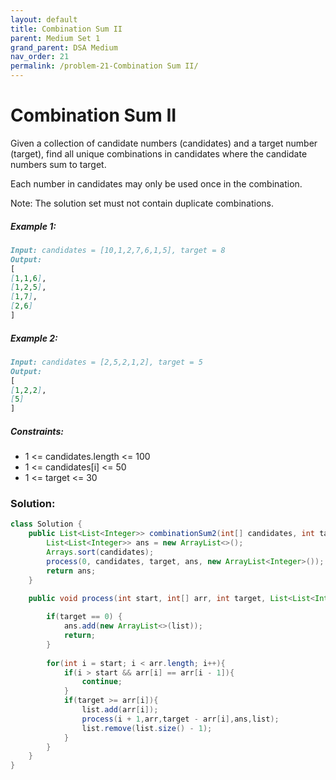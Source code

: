 ```yaml
---
layout: default
title: Combination Sum II
parent: Medium Set 1
grand_parent: DSA Medium
nav_order: 21
permalink: /problem-21-Combination Sum II/
---
```

# Combination Sum II
Given a collection of candidate numbers (candidates) and a target number (target), find all unique combinations in candidates where the candidate numbers sum to target.

Each number in candidates may only be used once in the combination.

Note: The solution set must not contain duplicate combinations.

##### Example 1:
```markdown
Input: candidates = [10,1,2,7,6,1,5], target = 8
Output:
[
[1,1,6],
[1,2,5],
[1,7],
[2,6]
]
```
##### Example 2:
```markdown
Input: candidates = [2,5,2,1,2], target = 5
Output:
[
[1,2,2],
[5]
]
```
##### Constraints:
* 1 <= candidates.length <= 100
* 1 <= candidates[i] <= 50
* 1 <= target <= 30

### Solution: 
```java
class Solution {
    public List<List<Integer>> combinationSum2(int[] candidates, int target) {
        List<List<Integer>> ans = new ArrayList<>();
        Arrays.sort(candidates);
        process(0, candidates, target, ans, new ArrayList<Integer>());
        return ans;   
    }

    public void process(int start, int[] arr, int target, List<List<Integer>> ans, List<Integer> list){
        
        if(target == 0) {
            ans.add(new ArrayList<>(list));
            return;
        }
    
        for(int i = start; i < arr.length; i++){
            if(i > start && arr[i] == arr[i - 1]){
                continue;
            }
            if(target >= arr[i]){
                list.add(arr[i]);
                process(i + 1,arr,target - arr[i],ans,list);
                list.remove(list.size() - 1);
            }
        }
    }
}
```
